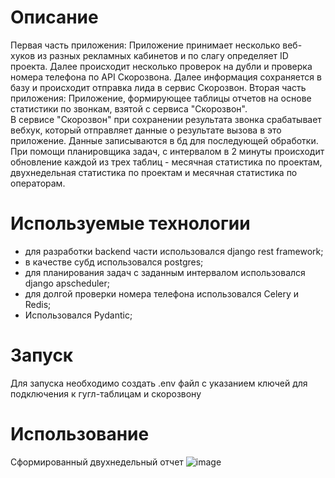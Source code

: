 # Описание
Первая часть приложения:
Приложение принимает несколько веб-хуков из разных рекламных кабинетов и по слагу определяет ID проекта. Далее происходит
несколько проверок на дубли и проверка номера телефона по API Скорозвона. Далее информация сохраняется в базу и происходит
отправка лида в сервис Скорозвон.
Вторая часть приложения:
Приложение, формирующее таблицы отчетов на основе статистики по звонкам, взятой с сервиса "Скорозвон". <br>
В сервисе "Скорозвон" при сохранении результата звонка срабатывает вебхук, который отправляет данные о результате вызова в это приложение. Данные записываются в бд для последующей обработки. <br>
При помощи планировщика задач, с интервалом в 2 минуты происходит обновление каждой из трех таблиц - месячная статистика по проектам, двухнедельная статистика по проектам и месячная статистика по операторам. <br>

# Используемые технологии
- для разработки backend части использовался django rest framework;
- в качестве субд использовался postgres;
- для планирования задач с заданным интервалом использовался django apscheduler;
- для долгой проверки номера телефона использовался Celery и Redis;
- Использовался Pydantic;

# Запуск
Для запуска необходимо создать .env файл с указанием ключей для подключения к гугл-таблицам и скорозвону

# Использование
Сформированный двухнедельный отчет
![image](https://github.com/aovsybo/sz_gs/assets/66824112/92eace25-e7a5-4d15-88a2-7c18ea59adff)
